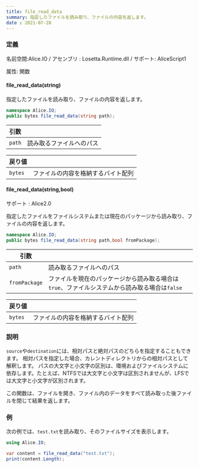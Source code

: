 ```yaml
---
title: file_read_data
summary: 指定したファイルを読み取り、ファイルの内容を返します。
date : 2021-07-28
---
```

### 定義
名前空間:Alice.IO / アセンブリ : Losetta.Runtime.dll / サポート: AliceScript1

属性: 関数

#### file_read_data(string)

指定したファイルを読み取り、ファイルの内容を返します。

```cs title="AliceScript"
namespace Alice.IO;
public bytes file_read_data(string path);
```

|引数| |
|-|-|
|`path`|読み取るファイルへのパス|

|戻り値| |
|-|-|
|`bytes`|ファイルの内容を格納するバイト配列|

#### file_read_data(string,bool)

サポート : Alice2.0

指定したファイルをファイルシステムまたは現在のパッケージから読み取り、ファイルの内容を返します。

```cs title="AliceScript"
namespace Alice.IO;
public bytes file_read_data(string path,bool fromPackage);
```

|引数| |
|-|-|
|`path`|読み取るファイルへのパス|
|`fromPackage`|ファイルを現在のパッケージから読み取る場合は`true`、ファイルシステムから読み取る場合は`false`|

|戻り値| |
|-|-|
|`bytes`|ファイルの内容を格納するバイト配列|

### 説明

`source`や`destination`には、相対パスと絶対パスのどちらを指定することもできます。
相対パスを指定した場合、カレントディレクトリからの相対パスとして解釈します。
パスの大文字と小文字の区別は、環境およびファイルシステムに依存します。たとえば、NTFSでは大文字と小文字は区別されませんが、LFSでは大文字と小文字が区別されます。

この関数は、ファイルを開き、ファイル内のデータをすべて読み取った後ファイルを閉じて結果を返します。


### 例
次の例では、`test.txt`を読み取り、そのファイルサイズを表示します。

```cs title="AliceScript"
using Alice.IO;

var content = file_read_data("test.txt");
print(content.Length);
```
